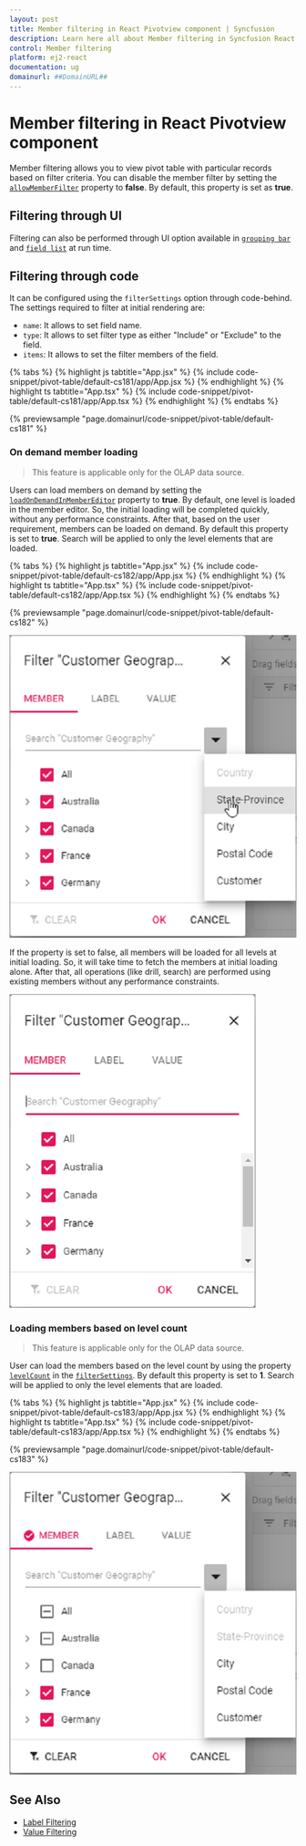 ```yaml
---
layout: post
title: Member filtering in React Pivotview component | Syncfusion
description: Learn here all about Member filtering in Syncfusion React Pivotview component of Syncfusion Essential JS 2 and more.
control: Member filtering 
platform: ej2-react
documentation: ug
domainurl: ##DomainURL##
---
```


# Member filtering in React Pivotview component

Member filtering allows you to view pivot table with particular records based on filter criteria. You can disable the member filter by setting the [`allowMemberFilter`](https://ej2.syncfusion.com/react/documentation/api/pivotview/dataSourceSettings/#allowmemberfilter) property to **false**. By default, this property is set as **true**.

## Filtering through UI

Filtering can also be performed through UI option available in [`grouping bar`](./grouping-bar) and [`field list`](./field-list) at run time.

## Filtering through code

It can be configured using the `filterSettings` option through code-behind. The settings required to filter at initial rendering are:
* `name`: It allows to set field name.
* `type`: It allows to set filter type as either "Include" or "Exclude" to the field.
* `items`: It allows to set the filter members of the field.

{% tabs %}
{% highlight js tabtitle="App.jsx" %}
{% include code-snippet/pivot-table/default-cs181/app/App.jsx %}
{% endhighlight %}
{% highlight ts tabtitle="App.tsx" %}
{% include code-snippet/pivot-table/default-cs181/app/App.tsx %}
{% endhighlight %}
{% endtabs %}

 {% previewsample "page.domainurl/code-snippet/pivot-table/default-cs181" %}

### On demand member loading

> This feature is applicable only for the OLAP data source.

Users can load members on demand by setting the [`loadOnDemandInMemberEditor`](https://ej2.syncfusion.com/react/documentation/api/pivotview/#loadondemandinmembereditor) property to **true**. By default, one level is loaded in the member editor. So, the initial loading will be completed quickly, without any performance constraints. After that, based on the user requirement, members can be loaded on demand. By default this property is set to **true**. Search will be applied to only the level elements that are loaded.

{% tabs %}
{% highlight js tabtitle="App.jsx" %}
{% include code-snippet/pivot-table/default-cs182/app/App.jsx %}
{% endhighlight %}
{% highlight ts tabtitle="App.tsx" %}
{% include code-snippet/pivot-table/default-cs182/app/App.tsx %}
{% endhighlight %}
{% endtabs %}

 {% previewsample "page.domainurl/code-snippet/pivot-table/default-cs182" %}

![output](images/ondemand_member.png)

If the property is set to false, all members will be loaded for all levels at initial loading. So, it will take time to fetch the members at initial loading alone. After that, all operations (like drill, search) are performed using existing members without any performance constraints.

![output](images/initial_member.png)

### Loading members based on level count

> This feature is applicable only for the OLAP data source.

User can load the members based on the level count by using the property [`levelCount`](https://ej2.syncfusion.com/react/documentation/api/pivotview/filterModel/#levelcount) in the [`filterSettings`](https://ej2.syncfusion.com/react/documentation/api/pivotview/dataSourceSettings/#filtersettings). By default this property is set to **1**. Search will be applied to only the level elements that are loaded.

{% tabs %}
{% highlight js tabtitle="App.jsx" %}
{% include code-snippet/pivot-table/default-cs183/app/App.jsx %}
{% endhighlight %}
{% highlight ts tabtitle="App.tsx" %}
{% include code-snippet/pivot-table/default-cs183/app/App.tsx %}
{% endhighlight %}
{% endtabs %}

 {% previewsample "page.domainurl/code-snippet/pivot-table/default-cs183" %}

![output](images/level-count.png)

## See Also

* [Label Filtering](./label-filtering)
* [Value Filtering](./value-filtering)